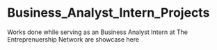 # Business_Analyst_Intern_Projects
Works done while serving as an Business Analyst Intern at The Entreprenuership Network are showcase here 
